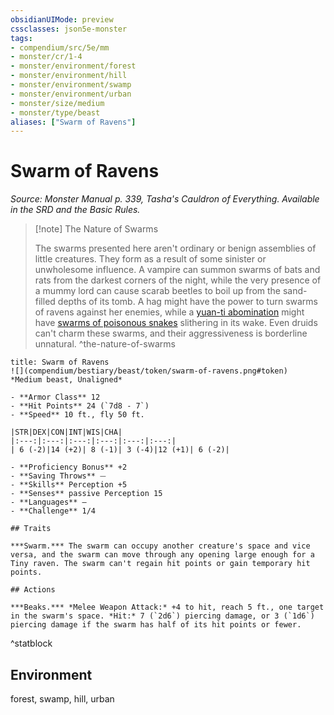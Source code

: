 ```yaml
---
obsidianUIMode: preview
cssclasses: json5e-monster
tags:
- compendium/src/5e/mm
- monster/cr/1-4
- monster/environment/forest
- monster/environment/hill
- monster/environment/swamp
- monster/environment/urban
- monster/size/medium
- monster/type/beast
aliases: ["Swarm of Ravens"]
---
```

# Swarm of Ravens
*Source: Monster Manual p. 339, Tasha's Cauldron of Everything. Available in the SRD and the Basic Rules.*  

> [!note] The Nature of Swarms
> 
> The swarms presented here aren't ordinary or benign assemblies of little creatures. They form as a result of some sinister or unwholesome influence. A vampire can summon swarms of bats and rats from the darkest corners of the night, while the very presence of a mummy lord can cause scarab beetles to boil up from the sand-filled depths of its tomb. A hag might have the power to turn swarms of ravens against her enemies, while a [yuan-ti abomination](b_yuan-ti-abomination.md) might have [swarms of poisonous snakes](b_swarm-of-poisonous-snakes.md) slithering in its wake. Even druids can't charm these swarms, and their aggressiveness is borderline unnatural.
^the-nature-of-swarms

```ad-statblock
title: Swarm of Ravens
![](compendium/bestiary/beast/token/swarm-of-ravens.png#token)
*Medium beast, Unaligned*

- **Armor Class** 12 
- **Hit Points** 24 (`7d8 - 7`)
- **Speed** 10 ft., fly 50 ft.

|STR|DEX|CON|INT|WIS|CHA|
|:---:|:---:|:---:|:---:|:---:|:---:|
| 6 (-2)|14 (+2)| 8 (-1)| 3 (-4)|12 (+1)| 6 (-2)|

- **Proficiency Bonus** +2
- **Saving Throws** ⏤
- **Skills** Perception +5
- **Senses** passive Perception 15
- **Languages** —
- **Challenge** 1/4

## Traits

***Swarm.*** The swarm can occupy another creature's space and vice versa, and the swarm can move through any opening large enough for a Tiny raven. The swarm can't regain hit points or gain temporary hit points.

## Actions

***Beaks.*** *Melee Weapon Attack:* +4 to hit, reach 5 ft., one target in the swarm's space. *Hit:* 7 (`2d6`) piercing damage, or 3 (`1d6`) piercing damage if the swarm has half of its hit points or fewer.
```
^statblock

## Environment

forest, swamp, hill, urban